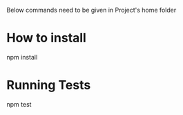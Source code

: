 Below commands need to be given in Project's home folder
# How to install
npm install


# Running Tests
npm test
